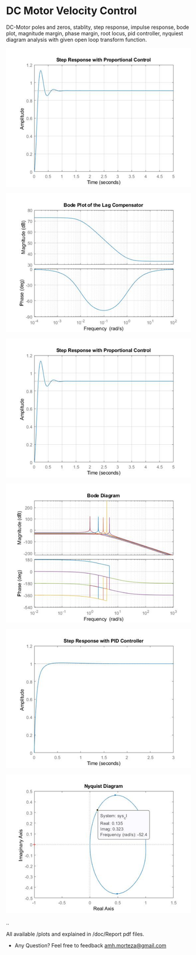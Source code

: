 # DC Motor Velocity Control
DC-Motor poles and zeros, stablity, step response, impulse response, bode plot, magnitude margin, phase margin, root locus, pid controller, nyquiest diagram analysis with given open loop transform function.


![plot 1-2-3-1](plots/P1-2-3-1.jpg)


![plot 1-2-3-2](plots/P1-2-3-2.jpg)

![plot 1-2-3-1](plots/P1-2-3-1.jpg)

![plot 2-2](plots/P2-2.jpg)

![plot 4-1-b](plots/P4-1-b.jpg)

![plot 4-2](plots/P4-2.jpg)

..

All available /plots and explained in /doc/Report pdf files.

* Any Question? 
Feel free to feedback amh.morteza@gmail.com
